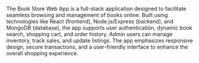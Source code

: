 
The Book Store Web App is a full-stack application designed to facilitate seamless browsing and management of books online. Built using technologies like React (frontend), Node.js/Express (backend), and MongoDB (database), the app supports user authentication, dynamic book search, shopping cart, and order history. Admin users can manage inventory, track sales, and update listings. The app emphasizes responsive design, secure transactions, and a user-friendly interface to enhance the overall shopping experience.
